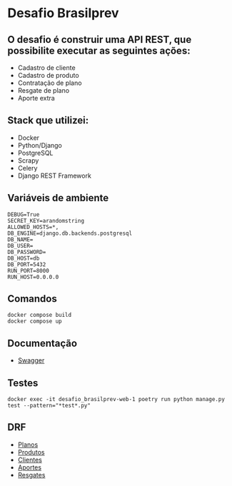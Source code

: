 # Desafio Brasilprev

## O desafio é construir uma API REST, que possibilite executar as seguintes ações:

- Cadastro de cliente
- Cadastro de produto
- Contratação de plano
- Resgate de plano
- Aporte extra

## Stack que utilizei:

- Docker
- Python/Django
- PostgreSQL
- Scrapy
- Celery
- Django REST Framework

## Variáveis de ambiente

    DEBUG=True
    SECRET_KEY=arandomstring
    ALLOWED_HOSTS=*,
    DB_ENGINE=django.db.backends.postgresql
    DB_NAME=
    DB_USER=
    DB_PASSWORD=
    DB_HOST=db
    DB_PORT=5432
    RUN_PORT=8000
    RUN_HOST=0.0.0.0

## Comandos

    docker compose build
    docker compose up

## Documentação

- [Swagger](http://localhost:8000/swagger/)

## Testes

    docker exec -it desafio_brasilprev-web-1 poetry run python manage.py test --pattern="*test*.py"

## DRF

- [Planos](http://localhost:8000/planos/)
- [Produtos](http://localhost:8000/produtos/)
- [Clientes](http://localhost:8000/clientes/)
- [Aportes](http://localhost:8000/planos/aportes/)
- [Resgates](http://localhost:8000/planos/aportes/)